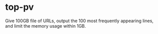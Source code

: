 # top-pv
Give 100GB file of URLs, output the 100 most frequently appearing lines, and limit the memory usage within 1GB.
